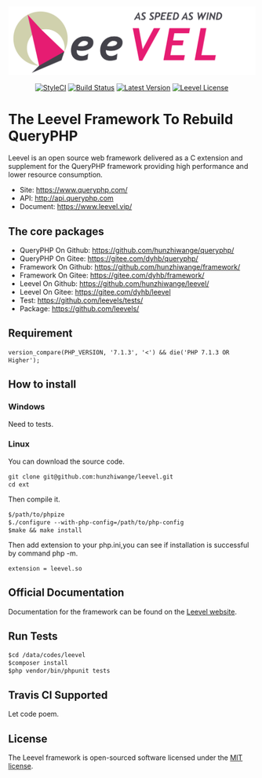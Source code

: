 ![](leevel.png)

<p align="center">
  <a href="https://github.styleci.io/repos/115134497"><img src="https://github.styleci.io/repos/115134497/shield?branch=master" alt="StyleCI"></a>
  <a href="https://travis-ci.org/hunzhiwange/leevel">
    <img alt="Build Status" src="https://img.shields.io/travis/hunzhiwange/leevel.svg" /></a>
  <a href="https://github.com/hunzhiwange/leevel/releases">
    <img alt="Latest Version" src="https://poser.pugx.org/hunzhiwange/leevel-ext/version" /></a>
  <a href="http://opensource.org/licenses/MIT">
    <img alt="Leevel License" src="https://poser.pugx.org/hunzhiwange/leevel-ext/license.svg" /></a>
</p>

# The Leevel Framework To Rebuild QueryPHP

Leevel is an open source web framework delivered as a C extension and supplement for the QueryPHP framework providing high performance and lower resource consumption.

* Site: <https://www.queryphp.com/>
* API: <http://api.queryphp.com>
* Document: <https://www.leevel.vip/>

## The core packages

 * QueryPHP On Github: <https://github.com/hunzhiwange/queryphp/>
 * QueryPHP On Gitee: <https://gitee.com/dyhb/queryphp/>
 * Framework On Github: <https://github.com/hunzhiwange/framework/>
 * Framework On Gitee: <https://gitee.com/dyhb/framework/>
 * Leevel On Github: <https://github.com/hunzhiwange/leevel/>
 * Leevel On Gitee: <https://gitee.com/dyhb/leevel>
 * Test: <https://github.com/leevels/tests/>
 * Package: <https://github.com/leevels/>

## Requirement

```
version_compare(PHP_VERSION, '7.1.3', '<') && die('PHP 7.1.3 OR Higher');
```

## How to install

### Windows

Need to tests.

### Linux 

You can download the source code.

```
git clone git@github.com:hunzhiwange/leevel.git
cd ext
```


Then compile it.

```
$/path/to/phpize
$./configure --with-php-config=/path/to/php-config
$make && make install
```

Then add extension to your php.ini,you can see if installation is successful by command php -m.

```
extension = leevel.so
```

## Official Documentation

Documentation for the framework can be found on the [Leevel website](http://www.queryphp.com).

## Run Tests

```
$cd /data/codes/leevel      
$composer install
$php vendor/bin/phpunit tests
```

## Travis CI Supported

Let code poem.

## License

The Leevel framework is open-sourced software licensed under the [MIT license](http://opensource.org/licenses/MIT).
